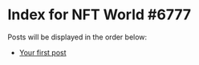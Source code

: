 # Index for NFT World #6777
Posts will be displayed in the order below:

- [Your first post](./001-first.md)

